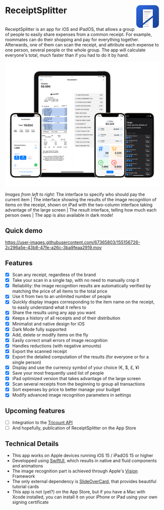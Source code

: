 <h1> ReceiptSplitter
  <img align="right" src="Resources/icon-radius.png" width=74px>
</h1>
<br/>
ReceiptSplitter is an app for iOS and iPadOS, that allows a group of people to easily share expenses from a common receipt.
For example, roommates can do their shopping and pay for everything together.
Afterwards, one of them can scan the receipt, and attribute each expense to one person, several people or the whole group.
The app will calculate everyone's total, much faster than if you had to do it by hand.

![](Resources/presentation.png)

*Images from left to right:* The interface to specify who should pay the current item | The interface showing the results of the image recognition of items on the receipt, shown on iPad with the two-column interface taking advantage of the large screen | The result interface, telling how much each person owes | The app is also available in dark mode!

## Quick demo

https://user-images.githubusercontent.com/67365803/155156726-2c296a5e-43b8-47fe-a26c-3ba9feaa2919.mov


## Features
- [x] Scan any receipt, regardless of the brand
- [x] Take your scan in a single tap, with no need to manually crop it
- [x] Reliability: the image recognition results are automatically verified by matching the price of all items to the total price
- [x] Use it from two to an unlimited number of people
- [x] Quickly display images corresponding to the item name on the receipt, to easily understand what it refers to
- [x] Share the results using any app you want
- [x] Keeps a history of all receipts and of their distribution
- [x] Minimalist and native design for iOS
- [X] Dark Mode fully supported
- [x] Add, delete or modify items on the fly
- [x] Easily correct small errors of image recognition
- [x] Handles reductions (with negative amounts)
- [x] Export the scanned receipt 
- [x] Export the detailed computation of the results (for everyone or for a single person)
- [x] Display and use the currency symbol of your choice (€, $, £, ¥)
- [x] Save your most frequently used list of people
- [x] iPad optimized version that takes advantage of the large screen
- [x] Scan several receipts from the beginning to group all transactions 
- [x] Sort expenses by price to better manage your budget
- [x] Modify advanced image recognition parameters in settings

## Upcoming features
- [ ] Integration to the [Tricount API](https://www.tricount.com/en/api)
- [ ] And hopefully, publication of ReceiptSplitter on the App Store

## Technical Details
- This app works on Apple devices running iOS 15 / iPadOS 15 or higher
- Developped using [SwiftUI](https://developer.apple.com/xcode/swiftui/), which results in native and fluid components and animations
- The image recognition part is achieved through Apple's [Vision](https://developer.apple.com/documentation/vision) Framework
- The only external dependency is [SlideOverCard](https://github.com/joogps/SlideOverCard), that provides beautiful tutorial cards
- This app is not (yet?) on the App Store, but if you have a Mac with Xcode installed, you can install it on your iPhone or iPad using your own signing certificate

